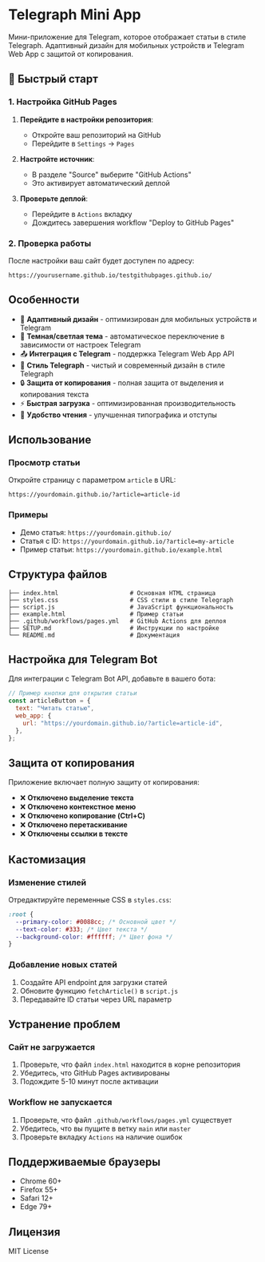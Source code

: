 # Telegraph Mini App

Мини-приложение для Telegram, которое отображает статьи в стиле Telegraph. Адаптивный дизайн для мобильных устройств и Telegram Web App с защитой от копирования.

## 🚀 Быстрый старт

### 1. Настройка GitHub Pages

1. **Перейдите в настройки репозитория**:

   - Откройте ваш репозиторий на GitHub
   - Перейдите в `Settings` → `Pages`

2. **Настройте источник**:

   - В разделе "Source" выберите "GitHub Actions"
   - Это активирует автоматический деплой

3. **Проверьте деплой**:
   - Перейдите в `Actions` вкладку
   - Дождитесь завершения workflow "Deploy to GitHub Pages"

### 2. Проверка работы

После настройки ваш сайт будет доступен по адресу:

```
https://yourusername.github.io/testgithubpages.github.io/
```

## Особенности

- 📱 **Адаптивный дизайн** - оптимизирован для мобильных устройств и Telegram
- 🌙 **Темная/светлая тема** - автоматическое переключение в зависимости от настроек Telegram
- 📤 **Интеграция с Telegram** - поддержка Telegram Web App API
- 🎨 **Стиль Telegraph** - чистый и современный дизайн в стиле Telegraph
- 🔒 **Защита от копирования** - полная защита от выделения и копирования текста
- ⚡ **Быстрая загрузка** - оптимизированная производительность
- 📖 **Удобство чтения** - улучшенная типографика и отступы

## Использование

### Просмотр статьи

Откройте страницу с параметром `article` в URL:

```
https://yourdomain.github.io/?article=article-id
```

### Примеры

- Демо статья: `https://yourdomain.github.io/`
- Статья с ID: `https://yourdomain.github.io/?article=my-article`
- Пример статьи: `https://yourdomain.github.io/example.html`

## Структура файлов

```
├── index.html                    # Основная HTML страница
├── styles.css                    # CSS стили в стиле Telegraph
├── script.js                     # JavaScript функциональность
├── example.html                  # Пример статьи
├── .github/workflows/pages.yml   # GitHub Actions для деплоя
├── SETUP.md                      # Инструкции по настройке
└── README.md                     # Документация
```

## Настройка для Telegram Bot

Для интеграции с Telegram Bot API, добавьте в вашего бота:

```javascript
// Пример кнопки для открытия статьи
const articleButton = {
  text: "Читать статью",
  web_app: {
    url: "https://yourdomain.github.io/?article=article-id",
  },
};
```

## Защита от копирования

Приложение включает полную защиту от копирования:

- ❌ **Отключено выделение текста**
- ❌ **Отключено контекстное меню**
- ❌ **Отключено копирование (Ctrl+C)**
- ❌ **Отключено перетаскивание**
- ❌ **Отключены ссылки в тексте**

## Кастомизация

### Изменение стилей

Отредактируйте переменные CSS в `styles.css`:

```css
:root {
  --primary-color: #0088cc; /* Основной цвет */
  --text-color: #333; /* Цвет текста */
  --background-color: #ffffff; /* Цвет фона */
}
```

### Добавление новых статей

1. Создайте API endpoint для загрузки статей
2. Обновите функцию `fetchArticle()` в `script.js`
3. Передавайте ID статьи через URL параметр

## Устранение проблем

### Сайт не загружается

1. Проверьте, что файл `index.html` находится в корне репозитория
2. Убедитесь, что GitHub Pages активированы
3. Подождите 5-10 минут после активации

### Workflow не запускается

1. Проверьте, что файл `.github/workflows/pages.yml` существует
2. Убедитесь, что вы пущите в ветку `main` или `master`
3. Проверьте вкладку `Actions` на наличие ошибок

## Поддерживаемые браузеры

- Chrome 60+
- Firefox 55+
- Safari 12+
- Edge 79+

## Лицензия

MIT License
